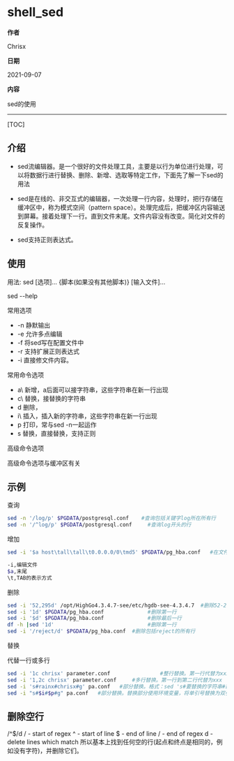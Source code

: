 # shell_sed

**作者**

Chrisx

**日期**

2021-09-07

**内容**

sed的使用

----

[TOC]

## 介绍

* sed流编辑器。是一个很好的文件处理工具，主要是以行为单位进行处理，可以将数据行进行替换、删除、新增、选取等特定工作，下面先了解一下sed的用法

* sed是在线的、非交互式的编辑器，一次处理一行内容，处理时，把行存储在缓冲区中，称为模式空间（pattern space）。处理完成后，把缓冲区内容输送到屏幕。接着处理下一行。直到文件末尾。文件内容没有改变。简化对文件的反复操作。

* sed支持正则表达式。

## 使用

用法: sed [选项]... {脚本(如果没有其他脚本)} [输入文件]...

sed --help

常用选项

* -n 静默输出
* -e 允许多点编辑
* -f 将sed写在配置文件中
* -r 支持扩展正则表达式
* -i 直接修文件内容。

常用命令选项

* a\ 新增，a后面可以接字符串，这些字符串在新一行出现
* c\ 替换，接替换的字符串
* d  删除，
* i\ 插入，插入新的字符串，这些字符串在新一行出现
* p  打印，常与sed -n一起运作
* s  替换，直接替换，支持正则

高级命令选项

高级命令选项与缓冲区有关


## 示例

查询

```sh
sed -n '/log/p' $PGDATA/postgresql.conf    #查询包括关键字log所在所有行
sed -n '/^log/p' $PGDATA/postgresql.conf     #查询log开头的行

```

增加

```sh
sed -i '$a host\tall\tall\t0.0.0.0/0\tmd5' $PGDATA/pg_hba.conf   #在文件末尾增加一行

-i,编辑文件
$a,末尾
\t,TAB的表示方式


```

删除

```sh
sed -i '52,295d' /opt/HighGo4.3.4.7-see/etc/hgdb-see-4.3.4.7  #删除52-295行
sed -i '1d' $PGDATA/pg_hba.conf              #删除第一行 
sed -i '$d' $PGDATA/pg_hba.conf              #删除最后一行
df -h |sed '1d'                              #删除第一行 
sed -i '/reject/d' $PGDATA/pg_hba.conf  #删除包括reject的所有行
```

替换

代替一行或多行

```sh
sed -i '1c chrisx' parameter.conf                #整行替换。第一行代替为xxx
sed -i '1,2c chrisx' parameter.conf     #多行替换。第一行到第二行代替为xxx
sed -i 's#rainx#chrisx#g' pa.conf   #部分替换。格式：sed 's#要替换的字符串#新的字符串#g'（要替换的字符串可以用正则表达式）
sed -i "s#$i#$p#g" pa.conf   #部分替换。替换部分使用环境变量，将单引号替换为双引号

```

## 删除空行

/^$/d
/ - start of regex
^ - start of line
$ - end of line
/ - end of regex
d - delete lines which match
所以基本上找到任何空的行(起点和终点是相同的，例如没有字符)，并删除它们。